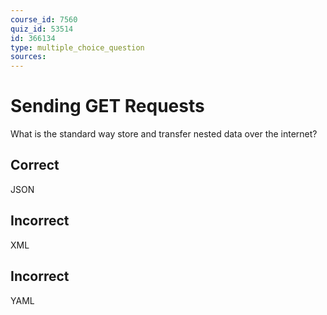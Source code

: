 ```yaml
---
course_id: 7560
quiz_id: 53514
id: 366134
type: multiple_choice_question
sources:
---
```


# Sending GET Requests

What is the standard way store and transfer nested data over the internet?

## Correct

JSON

## Incorrect

XML

## Incorrect

YAML
